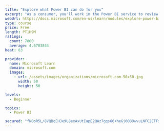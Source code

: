 ```yaml
---
title: "Explore what Power BI can do for you"
excerpt: "As a consumer, you'll work in the Power BI service to review and interact with content that has been shared with you. This module provides the foundational information that you need to work effectively in the Power BI service."
webUrl: https://docs.microsoft.com/en-us/learn/modules/explore-power-bi-service/
type: course
price: Free
length: PT1H9M
ratings:
  count: 7800
  average: 4.6703844
heat: 63

provider:
  name: Microsoft Learn
  domain: microsoft.com
  images:
    - url: /assets/images/organizations/microsoft.com-50x50.jpg
      width: 50
      height: 50

levels:
  - Beginner

topics:
  - Power BI

secured: "fNOoR5L/8VQBqEHJe9L8exAxUtIapE2QWz7gqs66+heGj0OO9wvuLNFC2ETFs5fZfCe7t9EZcWnbJCo/B0aottymWZPEVhHhQ3kRsQChGXy6EsXexOP0q87no9I8AZ/5nAdj4ltssuKCvC0AdIm/UvEcLSReCB21r8LymPVw7hcELLdad76K4EkZpOhDrjsFCYvc1ZjqGMNDwSNdrZ7gyac/F642tocFV8sSmWBN1DPqIphml1473COcUrdXe7CZbX3di0p8f8stHHO74z3wRoZvi3worukiEFUUu0VowKpmltgAe1kFTTduGZWuo7C8qW+/7oclsIr3QEFNkxBsA8CulHzCFZw3XIU/0tJaoF8f0XV6khulno9LVI+Y01vHcLbDxe7SHikr+5oJAUcDK2DyM+UlJo6vrIALbySiNYA=;V1Sl/+ynmqyBxYYJ8xiZIQ=="
---
```


